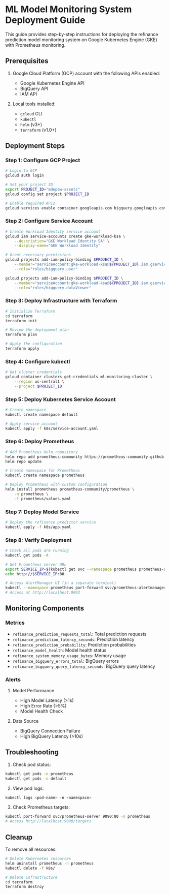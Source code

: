 # ML Model Monitoring System Deployment Guide

This guide provides step-by-step instructions for deploying the refinance prediction model monitoring system on Google Kubernetes Engine (GKE) with Prometheus monitoring.

## Prerequisites

1. Google Cloud Platform (GCP) account with the following APIs enabled:
   - Google Kubernetes Engine API
   - BigQuery API
   - IAM API

2. Local tools installed:
   - `gcloud` CLI
   - `kubectl`
   - `helm` (v3+)
   - `terraform` (v1.0+)

## Deployment Steps

### Step 1: Configure GCP Project

```bash
# Login to GCP
gcloud auth login

# Set your project ID
export PROJECT_ID="mdepew-assets"
gcloud config set project $PROJECT_ID

# Enable required APIs
gcloud services enable container.googleapis.com bigquery.googleapis.com iam.googleapis.com
```

### Step 2: Configure Service Account

```bash
# Create Workload Identity service account
gcloud iam service-accounts create gke-workload-ksa \
    --description="GKE Workload Identity SA" \
    --display-name="GKE Workload Identity"

# Grant necessary permissions
gcloud projects add-iam-policy-binding $PROJECT_ID \
    --member="serviceAccount:gke-workload-ksa@${PROJECT_ID}.iam.gserviceaccount.com" \
    --role="roles/bigquery.user"

gcloud projects add-iam-policy-binding $PROJECT_ID \
    --member="serviceAccount:gke-workload-ksa@${PROJECT_ID}.iam.gserviceaccount.com" \
    --role="roles/bigquery.dataViewer"
```

### Step 3: Deploy Infrastructure with Terraform

```bash
# Initialize Terraform
cd terraform
terraform init

# Review the deployment plan
terraform plan

# Apply the configuration
terraform apply
```

### Step 4: Configure kubectl

```bash
# Get cluster credentials
gcloud container clusters get-credentials ml-monitoring-cluster \
    --region us-central1 \
    --project $PROJECT_ID
```

### Step 5: Deploy Kubernetes Service Account

```bash
# Create namespace
kubectl create namespace default

# Apply service account
kubectl apply -f k8s/service-account.yaml
```

### Step 6: Deploy Prometheus

```bash
# Add Prometheus Helm repository
helm repo add prometheus-community https://prometheus-community.github.io/helm-charts
helm repo update

# Create namespace for Prometheus
kubectl create namespace prometheus

# Deploy Prometheus with custom configuration
helm install prometheus prometheus-community/prometheus \
    -n prometheus \
    -f prometheus/values.yaml
```

### Step 7: Deploy Model Service

```bash
# Deploy the refinance predictor service
kubectl apply -f k8s/app.yaml
```

### Step 8: Verify Deployment

```bash
# Check all pods are running
kubectl get pods -A

# Get Prometheus server URL
export SERVICE_IP=$(kubectl get svc --namespace prometheus prometheus-server -o jsonpath='{.status.loadBalancer.ingress[0].ip}')
echo http://$SERVICE_IP:80

# Access AlertManager UI (in a separate terminal)
kubectl --namespace prometheus port-forward svc/prometheus-alertmanager 9093
# Access at http://localhost:9093
```

## Monitoring Components

### Metrics
- `refinance_prediction_requests_total`: Total prediction requests
- `refinance_prediction_latency_seconds`: Prediction latency
- `refinance_prediction_probability`: Prediction probabilities
- `refinance_model_health`: Model health status
- `refinance_system_memory_usage_bytes`: Memory usage
- `refinance_bigquery_errors_total`: BigQuery errors
- `refinance_bigquery_query_latency_seconds`: BigQuery query latency

### Alerts
1. Model Performance
   - High Model Latency (>1s)
   - High Error Rate (>5%)
   - Model Health Check

2. Data Source
   - BigQuery Connection Failure
   - High BigQuery Latency (>10s)

## Troubleshooting

1. Check pod status:
```bash
kubectl get pods -n prometheus
kubectl get pods -n default
```

2. View pod logs:
```bash
kubectl logs <pod-name> -n <namespace>
```

3. Check Prometheus targets:
```bash
kubectl port-forward svc/prometheus-server 9090:80 -n prometheus
# Access http://localhost:9090/targets
```

## Cleanup

To remove all resources:

```bash
# Delete Kubernetes resources
helm uninstall prometheus -n prometheus
kubectl delete -f k8s/

# Delete infrastructure
cd terraform
terraform destroy
```
